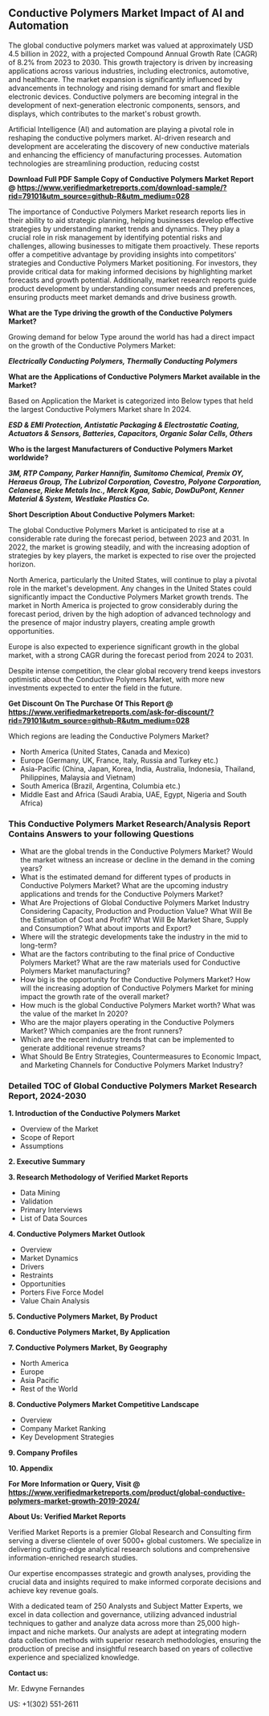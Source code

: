 <h2>Conductive Polymers Market Impact of AI and Automation</h2><p>The global conductive polymers market was valued at approximately USD 4.5 billion in 2022, with a projected Compound Annual Growth Rate (CAGR) of 8.2% from 2023 to 2030. This growth trajectory is driven by increasing applications across various industries, including electronics, automotive, and healthcare. The market expansion is significantly influenced by advancements in technology and rising demand for smart and flexible electronic devices. Conductive polymers are becoming integral in the development of next-generation electronic components, sensors, and displays, which contributes to the market's robust growth.</p><p>Artificial Intelligence (AI) and automation are playing a pivotal role in reshaping the conductive polymers market. AI-driven research and development are accelerating the discovery of new conductive materials and enhancing the efficiency of manufacturing processes. Automation technologies are streamlining production, reducing costst</p><p id="" class=""><strong>Download Full PDF Sample Copy of Conductive Polymers Market Report @ <a href="https://www.verifiedmarketreports.com/download-sample/?rid=79101&utm_source=github-R&utm_medium=028" target="_blank">https://www.verifiedmarketreports.com/download-sample/?rid=79101&utm_source=github-R&utm_medium=028</a></strong></p><p>The importance of&nbsp;Conductive Polymers Market research reports lies in their ability to aid strategic planning, helping businesses develop effective strategies by understanding market trends and dynamics. They play a crucial role in risk management by identifying potential risks and challenges, allowing businesses to mitigate them proactively. These reports offer a competitive advantage by providing insights into competitors' strategies and Conductive Polymers Market positioning. For investors, they provide critical data for making informed decisions by highlighting market forecasts and growth potential. Additionally, market research reports guide product development by understanding consumer needs and preferences, ensuring products meet market demands and drive business growth.</p><p><strong>What are the&nbsp;Type driving the growth of the Conductive Polymers Market?</strong></p><p id="" class="">Growing demand for below Type around the world has had a direct impact on the growth of the Conductive Polymers Market:</p><em><strong>Electrically Conducting Polymers, Thermally Conducting Polymers</strong></em></p><strong>What are the&nbsp;Applications&nbsp;of Conductive Polymers Market available in the Market?</strong></p><p id="" class="">Based on Application the Market is categorized into Below types that held the largest Conductive Polymers Market share In 2024.</p><em><strong>ESD & EMI Protection, Antistatic Packaging & Electrostatic Coating, Actuators & Sensors, Batteries, Capacitors, Organic Solar Cells, Others</strong></em></p><strong>Who is the largest Manufacturers of Conductive Polymers Market worldwide?</strong></p><p><em><strong>3M, RTP Company, Parker Hannifin, Sumitomo Chemical, Premix OY, Heraeus Group, The Lubrizol Corporation, Covestro, Polyone Corporation, Celanese, Rieke Metals Inc., Merck Kgaa, Sabic, DowDuPont, Kenner Material & System, Westlake Plastics Co.</strong></em></p><p id="" class=""><strong>Short Description About Conductive Polymers Market:</strong></p><p>The global Conductive Polymers Market is anticipated to rise at a considerable rate during the forecast period, between 2023 and 2031. In 2022, the market is growing steadily, and with the increasing adoption of strategies by key players, the market is expected to rise over the projected horizon.</p><p>North America, particularly the United States, will continue to play a pivotal role in the market's development. Any changes in the United States could significantly impact the Conductive Polymers Market growth trends. The market in North America is projected to grow considerably during the forecast period, driven by the high adoption of advanced technology and the presence of major industry players, creating ample growth opportunities.</p><p>Europe is also expected to experience significant growth in the global market, with a strong CAGR during the forecast period from 2024 to 2031.</p><p>Despite intense competition, the clear global recovery trend keeps investors optimistic about the Conductive Polymers Market, with more new investments expected to enter the field in the future.</p><p id="" class=""><strong>Get Discount On The Purchase Of This Report @ <a href="https://www.verifiedmarketreports.com/ask-for-discount/?rid=79101&utm_source=github-R&utm_medium=028" target="_blank">https://www.verifiedmarketreports.com/ask-for-discount/?rid=79101&utm_source=github-R&utm_medium=028</a></strong></p>Which regions are leading the Conductive Polymers Market?</p><ul><li>North America (United States, Canada and Mexico)</li><li>Europe (Germany, UK, France, Italy, Russia and Turkey etc.)</li><li>Asia-Pacific (China, Japan, Korea, India, Australia, Indonesia, Thailand, Philippines, Malaysia and Vietnam)</li><li>South America (Brazil, Argentina, Columbia etc.)</li><li>Middle East and Africa (Saudi Arabia, UAE, Egypt, Nigeria and South Africa)</li></ul><h3 id="" class="">This Conductive Polymers Market Research/Analysis Report Contains Answers to your following Questions</h3><ul><li>What are the global trends in the Conductive Polymers Market? Would the market witness an increase or decline in the demand in the coming years?</li><li>What is the estimated demand for different types of products in Conductive Polymers Market? What are the upcoming industry applications and trends for the Conductive Polymers Market?</li><li>What Are Projections of Global Conductive Polymers Market Industry Considering Capacity, Production and Production Value? What Will Be the Estimation of Cost and Profit? What Will Be Market Share, Supply and Consumption? What about imports and Export?</li><li>Where will the strategic developments take the industry in the mid to long-term?</li><li>What are the factors contributing to the final price of Conductive Polymers Market? What are the raw materials used for Conductive Polymers Market manufacturing?</li><li>How big is the opportunity for the Conductive Polymers Market? How will the increasing adoption of Conductive Polymers Market for mining impact the growth rate of the overall market?</li><li>How much is the global Conductive Polymers Market worth? What was the value of the market In 2020?</li><li>Who are the major players operating in the Conductive Polymers Market? Which companies are the front runners?</li><li>Which are the recent industry trends that can be implemented to generate additional revenue streams?</li><li>What Should Be Entry Strategies, Countermeasures to Economic Impact, and Marketing Channels for Conductive Polymers Market Industry?</li></ul><h3 id="" class="">Detailed TOC of Global Conductive Polymers Market Research Report, 2024-2030</h3><p id="" class=""><strong>1. Introduction of the Conductive Polymers Market</strong></p><ul><li>Overview of the Market</li><li>Scope of Report</li><li>Assumptions</li></ul><p id="" class=""><strong>2. Executive Summary</strong></p><p id="" class=""><strong>3. Research Methodology of Verified Market Reports</strong></p><ul><li>Data Mining</li><li>Validation</li><li>Primary Interviews</li><li>List of Data Sources</li></ul><p id="" class=""><strong>4. Conductive Polymers Market Outlook</strong></p><ul><li>Overview</li><li>Market Dynamics</li><li>Drivers</li><li>Restraints</li><li>Opportunities</li><li>Porters Five Force Model</li><li>Value Chain Analysis</li></ul><p id="" class=""><strong>5. Conductive Polymers Market, By Product</strong></p><p id="" class=""><strong>6. Conductive Polymers Market, By Application</strong></p><p id="" class=""><strong>7. Conductive Polymers Market, By Geography</strong></p><ul><li>North America</li><li>Europe</li><li>Asia Pacific</li><li>Rest of the World</li></ul><p id="" class=""><strong>8. Conductive Polymers Market Competitive Landscape</strong></p><ul><li>Overview</li><li>Company Market Ranking</li><li>Key Development Strategies</li></ul><p id="" class=""><strong>9. Company Profiles</strong></p><p id="" class=""><strong>10. Appendix</strong></p><p id="" class=""><strong>For More Information or Query, Visit @ <a href="https://www.verifiedmarketreports.com/product/global-conductive-polymers-market-growth-2019-2024/" target="_blank">https://www.verifiedmarketreports.com/product/global-conductive-polymers-market-growth-2019-2024/</a></strong></p><p id="" class=""><strong>About Us: Verified Market Reports</strong></p><p id="" class="">Verified Market Reports is a premier Global Research and Consulting firm serving a diverse clientele of over 5000+ global customers. We specialize in delivering cutting-edge analytical research solutions and comprehensive information-enriched research studies.</p><p id="" class="">Our expertise encompasses strategic and growth analyses, providing the crucial data and insights required to make informed corporate decisions and achieve key revenue goals.</p><p id="" class="">With a dedicated team of 250 Analysts and Subject Matter Experts, we excel in data collection and governance, utilizing advanced industrial techniques to gather and analyze data across more than 25,000 high-impact and niche markets. Our analysts are adept at integrating modern data collection methods with superior research methodologies, ensuring the production of precise and insightful research based on years of collective experience and specialized knowledge.</p><p id="" class=""><strong>Contact us:</strong></p><p id="" class="">Mr. Edwyne Fernandes</p><p id="" class="">US: +1(302) 551-2611</p>